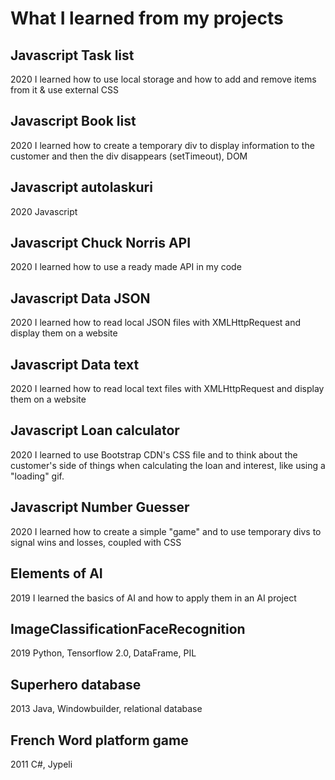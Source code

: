 # What I learned from my projects

## Javascript Task list
2020
I learned how to use local storage and how to add and remove items from it & use external CSS

## Javascript Book list
2020
I learned how to create a temporary div to display information
to the customer and then the div disappears (setTimeout), DOM

## Javascript autolaskuri
2020 
Javascript

## Javascript Chuck Norris API
2020
I learned how to use a ready made API in my code

## Javascript Data JSON
2020
I learned how to read local JSON files with XMLHttpRequest
and display them on a website

## Javascript Data text
2020
I learned how to read local text files with XMLHttpRequest and display
them on a website

## Javascript Loan calculator
2020 
I learned to use Bootstrap CDN's CSS file and to think about the
customer's side of things when calculating the loan and interest,
like using a "loading" gif.

## Javascript Number Guesser
2020
I learned how to create a simple "game" and to use temporary divs to
signal wins and losses, coupled with CSS

## Elements of AI
2019
I learned the basics of AI and how to apply them in an AI project

## ImageClassificationFaceRecognition
2019
Python, Tensorflow 2.0, DataFrame, PIL 

## Superhero database
2013
Java, Windowbuilder, relational database

## French Word platform game
2011
C#, Jypeli
